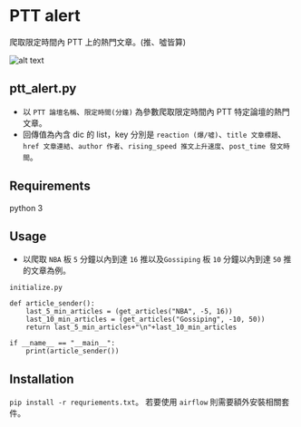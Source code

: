# PTT alert
爬取限定時間內 PTT 上的熱門文章。(推、噓皆算)


![alt text](https://img.ltn.com.tw/Upload/liveNews/BigPic/600_php7CYMfK.jpg)

## ptt_alert.py
* 以 `PTT 論壇名稱`、`限定時間(分鐘)` 為參數爬取限定時間內 PTT 特定論壇的熱門文章。
* 回傳值為內含 dic 的 list，key 分別是 `reaction (爆/噓)`、`title 文章標題`、`href 文章連結`、`author 作者`、`rising_speed 推文上升速度`、`post_time 發文時間`。

## Requirements
python 3

## Usage
* 以爬取 `NBA` 板 `5` 分鐘以內到達 `16` 推以及`Gossiping` 板 `10` 分鐘以內到達 `50` 推的文章為例。
```
initialize.py

def article_sender():
    last_5_min_articles = (get_articles("NBA", -5, 16))
    last_10_min_articles = (get_articles("Gossiping", -10, 50))
    return last_5_min_articles+"\n"+last_10_min_articles

if __name__ == "__main__":
    print(article_sender())

```
## Installation
`pip install -r requriements.txt`。
若要使用 `airflow` 則需要額外安裝相關套件。

